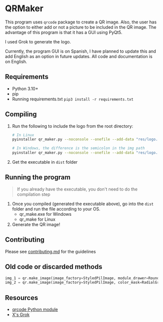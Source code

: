 # QRMaker

This program uses `qrcode` package to create a QR image. Also, the user
has the option to either add or not a picture to be included in the QR
image. The advantage of this program is that it has a GUI using PyQt5.

I used Grok to generate the logo.

Currently, the program GUI is on Spanish, I have planned to update this
and add English as an option in future updates. All code and documentation
is on English.

## Requirements

- Python 3.10+
- pip
- Running requirements.txt `pip3 install -r requirements.txt`

## Compiling

1. Run the following to include the logo from the root directory:

   ```bash
   # In Linux
   pyinstaller qr_maker.py --noconsole --onefile --add-data "res/logo.png:res"
   
   # In Windows, the difference is the semicolon in the img path
   pyinstaller qr_maker.py --noconsole --onefile --add-data "res/logo.png;res"
   ```

2. Get the executable in `dist` folder

## Running the program

> If you already have the executable, you don't need to do the compilation step

1. Once you compiled (generated the executable above), go into the `dist`
   folder and run the file according to your OS.
   - qr_make.exe for Windows
   - qr_make for Linux
2. Generate the QR image!

## Contributing

Please see [contributing.md](docs/contributing.md) for the guidelines

## Old code or discarded methods

```python
img_1 = qr.make_image(image_factory=StyledPilImage, module_drawer=RoundedModuleDrawer())
img_2 = qr.make_image(image_factory=StyledPilImage, color_mask=RadialGradiantColorMask())
```

## Resources

- [qrcode Python module](https://pypi.org/project/qrcode/)
- [X's Grok](https://x.com/i/grok)
